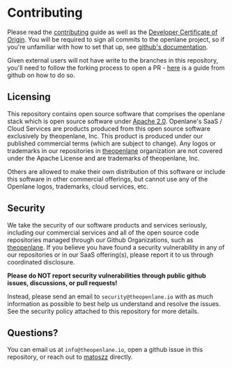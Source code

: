 # Contributing

Please read the [contributing](.github/CONTRIBUTING.md) guide as well as the
[Developer Certificate of Origin](https://developercertificate.org/). You will
be required to sign all commits to the openlane project, so if you're unfamiliar
with how to set that up, see
[github's documentation](https://docs.github.com/en/authentication/managing-commit-signature-verification/about-commit-signature-verification).

Given external users will not have write to the branches in this repository,
you'll need to follow the forking process to open a PR -
[here](https://docs.github.com/en/pull-requests/collaborating-with-pull-requests/proposing-changes-to-your-work-with-pull-requests/creating-a-pull-request-from-a-fork)
is a guide from github on how to do so.

## Licensing

This repository contains open source software that comprises the openlane stack
which is open source software under [Apache 2.0](LICENSE). Openlane's SaaS /
Cloud Services are products produced from this open source software exclusively
by theopenlane, Inc. This product is produced under our published commercial
terms (which are subject to change). Any logos or trademarks in our repositories
in [theopenlane](https://github.com/theopenlane) organization are not covered
under the Apache License and are trademarks of theopenlane, Inc.

Others are allowed to make their own distribution of this software or include
this software in other commercial offerings, but cannot use any of the Openlane
logos, trademarks, cloud services, etc.

## Security

We take the security of our software products and services seriously, including
our commercial services and all of the open source code repositories managed
through our Github Organizations, such as
[theopenlane](https://github.com/theopenlane). If you believe you have found a
security vulnerability in any of our repositories or in our SaaS offering(s),
please report it to us through coordinated disclosure.

**Please do NOT report security vulnerabilities through public github issues,
discussions, or pull requests!**

Instead, please send an email to `security@theopenlane.io` with as much
information as possible to best help us understand and resolve the issues. See
the security policy attached to this repository for more details.

## Questions?

You can email us at `info@theopenlane.io`, open a github issue in this
repository, or reach out to [matoszz](https://github.com/matoszz) directly.
